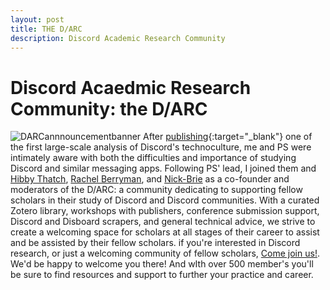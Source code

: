 ```yaml
---
layout: post
title: THE D/ARC
description: Discord Academic Research Community
---
```


Discord Acaedmic Research Community: the D/ARC
============
![DARCannnouncementbanner](gradsitedemo/assets/images/DARCannouncementbanner.png "playful pedagogy")
After [publishing](https://mobatta2.github.io/gradsitedemo/projects/mappingdiscordsdarkside/){:target="_blank"} one of the first large-scale analysis of Discord's technoculture, me and PS were intimately aware with both the difficulties and importance of studying Discord and similar messaging apps. Following PS' lead, I joined them and [Hibby Thatch](https://www.hibbythach.com/), [Rachel Berryman](https://rachelberryman.com/research/phd), and [Nick-Brie](https://cla.umn.edu/about/directory/profile/guarr003) as a co-founder and moderators of the D/ARC: a community dedicating to supporting fellow scholars in their study of Discord and Discord communities. With a curated Zotero library, workshops with publishers, conference submission support, Discord and Disboard scrapers, and general technical advice, we strive to create a welcoming space for scholars at all stages of their career to assist and be assisted by their fellow scholars. if you're interested in Discord research, or just a welcoming community of fellow scholars, [Come join us!](http://darcmode.org/). We'd be happy to welcome you there! And wIth over 500 member's you'll be sure to find resources and support to further your practice and career. 
